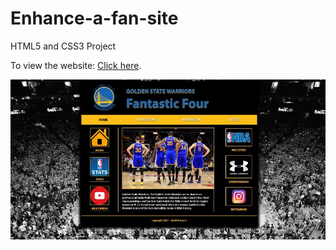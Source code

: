 # Enhance-a-fan-site

HTML5 and CSS3 Project

To view the website: [Click here](https://htmlpreview.github.io/?https://raw.githubusercontent.com/jjang3530/Enhance-a-fan-site/master/index.html).

<p>
  <img src="https://github.com/jjang3530/Enhance-a-fan-site/blob/master/index.jpg"/>
</p>
